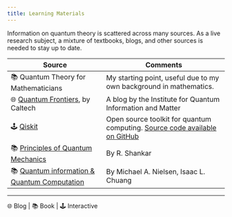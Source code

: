 ```yaml
---
title: Learning Materials
---
```


Information on quantum theory is scattered across many sources. As a live research subject, a mixture of textbooks, blogs, and other sources is needed to stay up to date.

| Source                                                                                                        | Comments                                                                                                       |
|---------------------------------------------------------------------------------------------------------------|----------------------------------------------------------------------------------------------------------------|
| 📚 Quantum Theory for Mathematicians                                                                          | My starting point, useful due to my own background in mathematics.                                             |
| 🌐 [Quantum Frontiers](https://quantumfrontiers.com), by Caltech                                              | A blog by the Institute for Quantum Information and Matter                                                     |
| 🕹 [Qiskit](https://qiskit.org/)                                                                              | Open source toolkit for quantum computing. [Source code available on GitHub](https://github.com/Qiskit/qiskit) |
| 📚 [Principles of Quantum Mechanics](https://en.wikipedia.org/wiki/Principles_of_Quantum_Mechanics)           | By R. Shankar                                                                                                  |
| 📚 [Quantum information & Quantum Computation](https://www.cambridge.org/highereducation/books/quantum-computation-and-quantum-information/01E10196D0A682A6AEFFEA52D53BE9AE#overview) | By Michael A. Nielsen, Isaac L. Chuang | 

---

🌐 Blog | 📚 Book | 🕹️ Interactive
